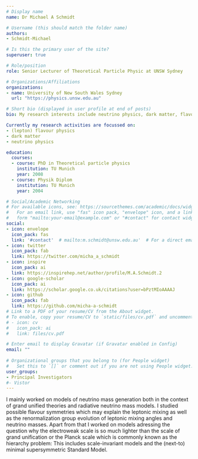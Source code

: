 ```yaml
---
# Display name
name: Dr Michael A Schmidt

# Username (this should match the folder name)
authors:
- Schmidt-Michael

# Is this the primary user of the site?
superuser: true

# Role/position
role: Senior Lecturer of Theoretical Particle Physic at UNSW Sydney

# Organizations/Affiliations
organizations:
- name: University of New South Wales Sydney
  url: "https://physics.unsw.edu.au"

# Short bio (displayed in user profile at end of posts)
bio: My research interests include neutrino physics, dark matter, flavour physics and in general physics beyond the Standard Model.

Currently my research activities are focussed on:
- (lepton) flavour physics
- dark matter
- neutrino physics

education:
  courses:
  - course: PhD in Theoretical particle physics
    institution: TU Munich
    year: 2008
  - course: Physik Diplom
    institution: TU Munich
    year: 2004

# Social/Academic Networking
# For available icons, see: https://sourcethemes.com/academic/docs/widgets/#icons
#   For an email link, use "fas" icon pack, "envelope" icon, and a link in the
#   form "mailto:your-email@example.com" or "#contact" for contact widget.
social:
- icon: envelope
  icon_pack: fas
  link: '#contact'  # mailto:m.schmidt@unsw.edu.au'  # For a direct email link, use "mailto:test@example.org". #contact
- icon: twitter
  icon_pack: fab
  link: https://twitter.com/micha_a_schmidt
- icon: inspire
  icon_pack: ai
  link: https://inspirehep.net/author/profile/M.A.Schmidt.2
- icon: google-scholar
  icon_pack: ai
  link: https://scholar.google.co.uk/citations?user=bPztMIoAAAAJ
- icon: github
  icon_pack: fab
  link: https://github.com/micha-a-schmidt
# Link to a PDF of your resume/CV from the About widget.
# To enable, copy your resume/CV to `static/files/cv.pdf` and uncomment the lines below.  
# - icon: cv
#   icon_pack: ai
#   link: files/cv.pdf

# Enter email to display Gravatar (if Gravatar enabled in Config)
email: ""
  
# Organizational groups that you belong to (for People widget)
#   Set this to `[]` or comment out if you are not using People widget.  
user_groups:
- Principal Investigators
#- Vistor
---
```


I mainly worked on models of neutrino mass generation both in the context of grand unified theories and radiative neutrino mass models. I studied possible flavour symmetries which may explain the leptonic mixing as well as the renormalization group evolution of leptonic mixing angles and neutrino masses. Apart from that I worked on models adressing the question why the electroweak scale is so much lighter than the scale of grand unification or the Planck scale which is commonly known as the hierarchy problem: This includes scale-invariant models and the (next-to) minimal supersymmetric Standard Model. 

